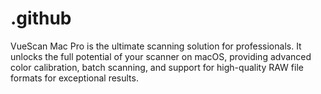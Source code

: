 # .github
VueScan Mac Pro is the ultimate scanning solution for professionals. It unlocks the full potential of your scanner on macOS, providing advanced color calibration, batch scanning, and support for high-quality RAW file formats for exceptional results.

